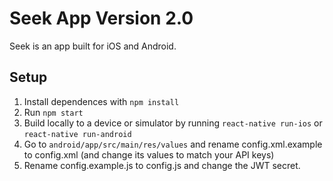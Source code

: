 # Seek App Version 2.0

Seek is an app built for iOS and Android. 

## Setup

1. Install dependences with `npm install`
2. Run `npm start`
3. Build locally to a device or simulator by running `react-native run-ios` or `react-native run-android`
4. Go to `android/app/src/main/res/values` and rename config.xml.example to config.xml (and change its values to match your API keys)
5. Rename config.example.js to config.js and change the JWT secret.
